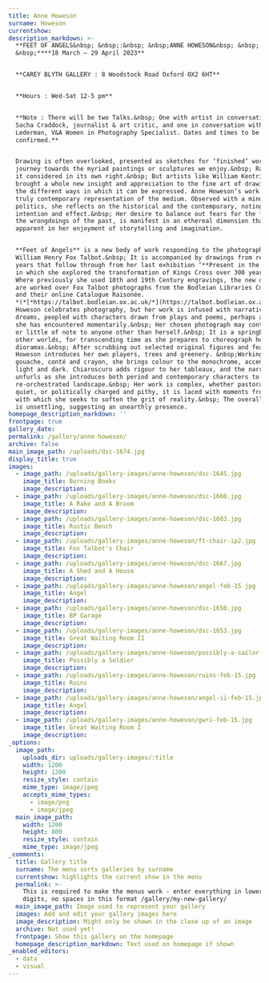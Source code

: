 ```yaml
---
title: Anne Howeson
surname: Howeson
currentshow:
description_markdown: >-
  **FEET OF ANGELS&nbsp; &nbsp;:&nbsp; &nbsp;ANNE HOWESON&nbsp; &nbsp; :
  &nbsp;****18 March – 29 April 2023**


  **CAREY BLYTH GALLERY : 8 Woodstock Road Oxford OX2 6HT**


  **Hours : Wed-Sat 12-5 pm**


  **Note : There will be two Talks.&nbsp; One with artist in conversation with
  Sacha Craddock, journalist & art critic, and one in conversation with Erika
  Lederman, V&A Women in Photography Specialist. Dates and times to be
  confirmed.**


  Drawing is often overlooked, presented as sketches for ‘finished’ work, a
  journey towards the myriad paintings or sculptures we enjoy.&nbsp; Rarely is
  it considered in its own right.&nbsp; But artists like William Kentridge have
  brought a whole new insight and appreciation to the fine art of drawing, and
  the different ways in which it can be expressed. Anne Howeson’s work is a
  truly contemporary representation of the medium. Observed with a mind fixed in
  politics, she reflects on the historical and the contemporary, noting
  intention and effect.&nbsp; Her desire to balance out fears for the future or
  the wrongdoings of the past, is manifest in an ethereal dimension that is
  apparent in her enjoyment of storytelling and imagination.


  **Feet of Angels** is a new body of work responding to the photography of
  William Henry Fox Talbot.&nbsp; It is accompanied by drawings from recent
  years that follow through from her last exhibition ‘**Present in the Past’,**
  in which she explored the transformation of Kings Cross over 300 years.&nbsp;
  Where previously she used 18th and 19th Century engravings, the new drawings
  are worked over Fox Talbot photographs from the Bodleian Libraries Collection,
  and their online Catalogue Raisonée.
  *(*[*https://talbot.bodleian.ox.ac.uk/*](https://talbot.bodleian.ox.ac.uk/)*)*
  Howeson celebrates photography, but her work is infused with narrative and
  dreams, peopled with characters drawn from plays and poems, perhaps a figure
  she has encountered momentarily.&nbsp; Her chosen photograph may contain much,
  or little of note to anyone other than herself.&nbsp; It is a springboard to
  other worlds, for transcending time as she prepares to choreograph her
  dioramas.&nbsp; After scrubbing out selected original figures and features,
  Howeson introduces her own players, trees and greenery. &nbsp;Working in
  gouache, conté and crayon, she brings colour to the monochrome, accentuating
  light and dark. Chiaroscuro adds rigour to her tableaux, and the narrative
  unfurls as she introduces both period and contemporary characters to a
  re-orchestrated landscape.&nbsp; Her work is complex, whether pastoral and
  quiet, or politically charged and pithy, it is laced with moments from beyond
  with which she seeks to soften the grit of reality.&nbsp; The overall effect
  is unsettling, suggesting an unearthly presence.
homepage_description_markdown: ''
frontpage: true
gallery_date:
permalink: /gallery/anne-howeson/
archive: false
main_image_path: /uploads/dsc-1674.jpg
display_title: true
images:
  - image_path: /uploads/gallery-images/anne-howeson/dsc-1645.jpg
    image_title: Burning Books
    image_description:
  - image_path: /uploads/gallery-images/anne-howeson/dsc-1660.jpg
    image_title: A Rake and A Broom
    image_description:
  - image_path: /uploads/gallery-images/anne-howeson/dsc-1683.jpg
    image_title: Rustic Bench
    image_description:
  - image_path: /uploads/gallery-images/anne-howeson/ft-chair-ip2.jpg
    image_title: Fox Talbot's Chair
    image_description:
  - image_path: /uploads/gallery-images/anne-howeson/dsc-1667.jpg
    image_title: A Shed and A House
    image_description:
  - image_path: /uploads/gallery-images/anne-howeson/angel-feb-15.jpg
    image_title: Angel
    image_description:
  - image_path: /uploads/gallery-images/anne-howeson/dsc-1650.jpg
    image_title: BP Garage
    image_description:
  - image_path: /uploads/gallery-images/anne-howeson/dsc-1653.jpg
    image_title: Great Waiting Room II
    image_description:
  - image_path: /uploads/gallery-images/anne-howeson/possibly-a-sailor-15-feb.jpg
    image_title: Possibly a Soldier
    image_description:
  - image_path: /uploads/gallery-images/anne-howeson/ruins-feb-15.jpg
    image_title: Ruins
    image_description:
  - image_path: /uploads/gallery-images/anne-howeson/angel-ii-feb-15.jpg
    image_title: Angel
    image_description:
  - image_path: /uploads/gallery-images/anne-howeson/gwri-feb-15.jpg
    image_title: Great Waiting Room I
    image_description:
_options:
  image_path:
    uploads_dir: uploads/gallery-images/:title
    width: 1200
    height: 1200
    resize_style: contain
    mime_type: image/jpeg
    accepts_mime_types:
      - image/png
      - image/jpeg
  main_image_path:
    width: 1200
    height: 800
    resize_style: contain
    mime_type: image/jpeg
_comments:
  title: Gallery title
  surname: The menu sorts galleries by surname
  currentshow: highlights the current show in the menu
  permalink: >-
    This is required to make the menus work - enter everything in lower case, no
    digits, no spaces in this format /gallery/my-new-gallery/
  main_image_path: Image used to represent your gallery
  images: Add and edit your gallery images here
  image_description: Might only be shown in the close up of an image
  archive: Not used yet!
  frontpage: Show this gallery on the homepage
  homepage_description_markdown: Text used on homepage if shown
_enabled_editors:
  - data
  - visual
---
```

